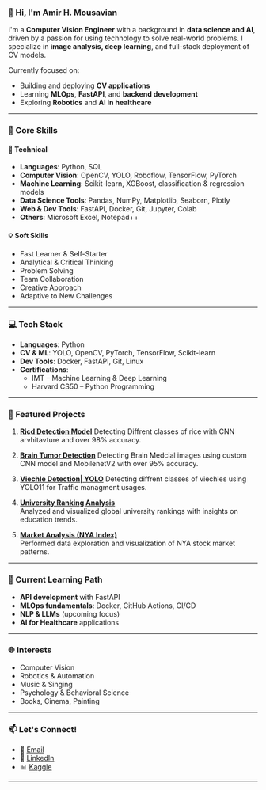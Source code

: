 ### 👋 Hi, I'm Amir H. Mousavian

I'm a **Computer Vision Engineer** with a background in **data science and AI**, driven by a passion for using technology to solve real-world problems. I specialize in **image analysis, deep learning**, and full-stack deployment of CV models.

Currently focused on:
- Building and deploying **CV applications**
- Learning **MLOps**, **FastAPI**, and **backend development**
- Exploring **Robotics** and **AI in healthcare**

---

### 🧠 Core Skills

#### 🔧 Technical
- **Languages**: Python, SQL
- **Computer Vision**: OpenCV, YOLO, Roboflow, TensorFlow, PyTorch
- **Machine Learning**: Scikit-learn, XGBoost, classification & regression models
- **Data Science Tools**: Pandas, NumPy, Matplotlib, Seaborn, Plotly
- **Web & Dev Tools**: FastAPI, Docker, Git, Jupyter, Colab
- **Others**: Microsoft Excel, Notepad++

#### 💡 Soft Skills
- Fast Learner & Self-Starter  
- Analytical & Critical Thinking  
- Problem Solving  
- Team Collaboration  
- Creative Approach  
- Adaptive to New Challenges

---

### 💻 Tech Stack
- **Languages**: Python
- **CV & ML**: YOLO, OpenCV, PyTorch, TensorFlow, Scikit-learn
- **Dev Tools**: Docker, FastAPI, Git, Linux
- **Certifications**: 
  - IMT – Machine Learning & Deep Learning 
  - Harvard CS50 – Python Programming

---

### 🌟 Featured Projects
1. **[Ricd Detection Model](https://www.kaggle.com/code/amirhoseinmousavian/rice-detection-using-pytorch)**
   Detecting Diffrent classes of rice with CNN arvhitavture and over 98% accuracy.

2. **[Brain Tumor Detection](https://www.kaggle.com/code/amirhoseinmousavian/brain-tumor-detection-95)**
   Detecting Brain Medcial images using custom CNN model and MobilenetV2 with over 95% accuracy.

3. **[Viechle Detection| YOLO](https://www.kaggle.com/code/amirhoseinmousavian/vehicle-detection-yolo11)**
   Detecting diffrent classes of viechles using YOLO11 for Traffic managment usages.
   
4. **[University Ranking Analysis](https://github.com/4amirhm/university-ranking)**  
   Analyzed and visualized global university rankings with insights on education trends.

5. **[Market Analysis (NYA Index)](https://github.com/4amirhm/Market_Analysis)**  
   Performed data exploration and visualization of NYA stock market patterns.

---

### 🎯 Current Learning Path
- **API development** with FastAPI  
- **MLOps fundamentals**: Docker, GitHub Actions, CI/CD  
- **NLP & LLMs** (upcoming focus)  
- **AI for Healthcare** applications

---

### 🌐 Interests
- Computer Vision  
- Robotics & Automation  
- Music & Singing  
- Psychology & Behavioral Science  
- Books, Cinema, Painting

---

### 📫 Let's Connect!
- 📧 [Email](mailto:4AMIRHM@gmail.com)  
- 💼 [LinkedIn](https://www.linkedin.com/in/4amirhm)  
- 📊 [Kaggle](https://www.kaggle.com/amirhoseinmousavian)

---

<!---
4amirhm/4amirhm is a ✨ special ✨ repository because its `README.md` (this file) appears on your GitHub profile.
You can click the Preview link to take a look at your changes.
--->
